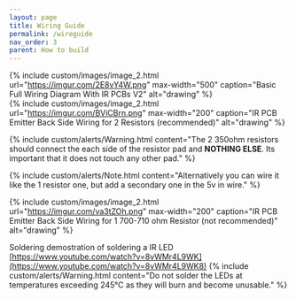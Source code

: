 ```yaml
---
layout: page
title: Wiring Guide
permalink: /wireguide
nav_order: 3
parent: How to build
---
```


{% include custom/images/image_2.html url="https://imgur.com/2E8vY4W.png" max-width="500" caption="Basic Full Wiring Diagram With IR PCBs V2" alt="drawing" %}
<br>
{% include custom/images/image_2.html url="https://imgur.com/BViCBrn.png" max-width="200" caption="IR PCB Emitter Back Side Wiring for 2 Resistors (recommended)" alt="drawing" %}
<br>

{% include custom/alerts/Warning.html content="The 2 350ohm resistors should connect the each side of the resistor pad and <b>NOTHING ELSE</b>. Its important that it does not touch any other pad." %}
<br>

{% include custom/alerts/Note.html content="Alternatively you can wire it like the 1 resistor one, but add a secondary one in the 5v in wire." %}
<br>

{% include custom/images/image_2.html url="https://imgur.com/va3tZOh.png" max-width="200" caption="IR PCB Emitter Back Side Wiring for 1 700-710 ohm Resistor (not recommended)" alt="drawing" %}
<br>

Soldering demostration of soldering a IR LED [https://www.youtube.com/watch?v=8vWMr4L9WK](https://www.youtube.com/watch?v=8vWMr4L9WK8)
{% include custom/alerts/Warning.html content="Do not solder the LEDs at temperatures exceeding 245°C as they will burn and become unusable." %}
<br>
